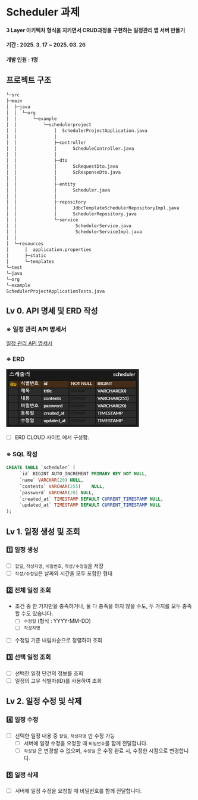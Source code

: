 # Scheduler 과제
#### 3 Layer 아키텍처 형식을 지키면서 CRUD과정을 구현하는 일정관리 앱 서버 만들기 

#### 기간 : 2025. 3. 17  ~ 2025. 03. 26

#### 개발 인원 : 1명

## 프로젝트 구조
```plaintext
└─src
├─main
│  ├─java
│  │  └─org
│  │      └─example
│  │          └─schedulerproject
│  │              │  SchedulerProjectApplication.java
│  │              │
│  │              ├─controller
│  │              │      ScheduleController.java
│  │              │
│  │              ├─dto
│  │              │      ScRequestDto.java
│  │              │      ScResponseDto.java
│  │              │
│  │              ├─entity
│  │              │      Scheduler.java
│  │              │
│  │              ├─repository
│  │              │      JdbcTemplateSchedulerRepositoryImpl.java
│  │              │      SchedulerRepository.java
│  │              └─service
│  │                      SchedulerService.java
│  │                      SchedulerServiceImpl.java
│  │
│  └─resources
│      │  application.properties
│      ├─static
│      └─templates
└─test
└─java
└─org
└─example
SchedulerProjectApplicationTests.java
```

## Lv 0. API 명세 및 ERD 작성

### ※ 일정 관리 API 명세서

<a href="https://workable-hacksaw-44c.notion.site/1becef54a35680bc87b3d382bc9df4b1?v=1becef54a35680c694ef000c57e5bd3b">일정 관리 API 명세서</a>

### ※ ERD

![img.png](img.png)

- [ ] ERD CLOUD 사이트 에서 구성함.

### ※ SQL 작성

```sql
CREATE TABLE `scheduler` (
     `id` BIGINT AUTO_INCREMENT PRIMARY KEY NOT NULL,
     `name`	VARCHAR(20)	NULL,
     `contents`	VARCHAR(255)	NULL,
     `password`	VARCHAR(20)	NULL,
     `created_at` TIMESTAMP DEFAULT CURRENT_TIMESTAMP NULL,
     `updated_at` TIMESTAMP DEFAULT CURRENT_TIMESTAMP NULL
);
```

## Lv 1. 일정 생성 및 조회

### 1️⃣ 일정 생성
- [ ]  `할일`, `작성자명`, `비밀번호`, `작성/수정일`을 저장
- [ ]  `작성/수정일`은 날짜와 시간을 모두 포함한 형태

### 2️⃣ 전체 일정 조회
- 조건 중 한 가지만을 충족하거나, 둘 다 충족을 하지 않을 수도, 두 가지를 모두 충족할 수도 있습니다.
  - [ ]  `수정일` (형식 : YYYY-MM-DD)
  - [ ]  `작성자명`
- [ ] 수정일 기준 내림차순으로 정렬하여 조회
### 3️⃣ 선택 일정 조회
- [ ]  선택한 일정 단건의 정보를 조회
- [ ]  일정의 고유 식별자(ID)를 사용하여 조회

## Lv 2. 일정 수정 및 삭제

### 4️⃣ 일정 수정
- [ ]  선택한 일정 내용 중 `할일`, `작성자명` 만 수정 가능
    - [ ]  서버에 일정 수정을 요청할 때 `비밀번호`를 함께 전달합니다.
    - [ ]  `작성일` 은 변경할 수 없으며, `수정일` 은 수정 완료 시, 수정한 시점으로 변경합니다.

### 5️⃣ 일정 삭제
- [ ] 서버에 일정 수정을 요청할 때 비밀번호를 함께 전달합니다.